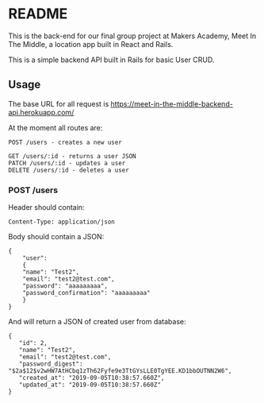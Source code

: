 # README

This is the back-end for our final group project at Makers Academy, Meet In The Middle, a location app built in React and Rails.

This is a simple backend API built in Rails for basic User CRUD.

## Usage

The base URL for all request is https://meet-in-the-middle-backend-api.herokuapp.com/

At the moment all routes are:

```
POST /users - creates a new user

GET /users/:id - returns a user JSON
PATCH /users/:id - updates a user
DELETE /users/:id - deletes a user
```

### POST /users 

Header should contain:

```
Content-Type: application/json
```

Body should contain a JSON:

```
{
    "user":
    {
    "name": "Test2",
    "email": "test2@test.com",
    "password": "aaaaaaaaa",
    "password_confirmation": "aaaaaaaaa"    
    }
}
```
And will return a JSON of created user from database:

```
{
   "id": 2,
   "name": "Test2",
   "email": "test2@test.com",
   "password_digest": "$2a$12$v2wHW7AtHCbq1zTh62Fyfe9e3TtGYsLLE0TgYEE.KD1bbOUTNN2W6",
   "created_at": "2019-09-05T10:38:57.660Z",
   "updated_at": "2019-09-05T10:38:57.660Z"
}
```
